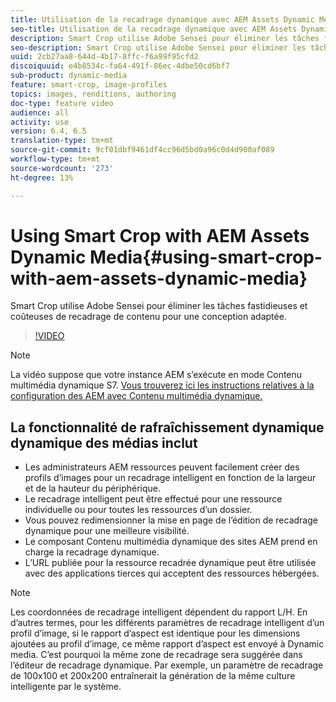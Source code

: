 ```yaml
---
title: Utilisation de la recadrage dynamique avec AEM Assets Dynamic Media
seo-title: Utilisation de la recadrage dynamique avec AEM Assets Dynamic Media
description: Smart Crop utilise Adobe Sensei pour éliminer les tâches fastidieuses et coûteuses de recadrage de contenu pour une conception adaptée.
seo-description: Smart Crop utilise Adobe Sensei pour éliminer les tâches fastidieuses et coûteuses de recadrage de contenu pour une conception adaptée.
uuid: 2cb27aa8-644d-4b17-8ffc-f6a99f95cfd2
discoiquuid: e4b8534c-fa64-491f-86ec-4dbe50cd6bf7
sub-product: dynamic-media
feature: smart-crop, image-profiles
topics: images, renditions, authoring
doc-type: feature video
audience: all
activity: use
version: 6.4, 6.5
translation-type: tm+mt
source-git-commit: 9cf01dbf9461df4cc96d5bd0a96c0d4d900af089
workflow-type: tm+mt
source-wordcount: '273'
ht-degree: 13%

---
```



# Using Smart Crop with AEM Assets Dynamic Media{#using-smart-crop-with-aem-assets-dynamic-media}

Smart Crop utilise Adobe Sensei pour éliminer les tâches fastidieuses et coûteuses de recadrage de contenu pour une conception adaptée.

>[!VIDEO](https://video.tv.adobe.com/v/21519/)

>[!NOTE]
>
>La vidéo suppose que votre instance AEM s’exécute en mode Contenu multimédia dynamique S7. [Vous trouverez ici les instructions relatives à la configuration des AEM avec Contenu multimédia dynamique.](https://helpx.adobe.com/experience-manager/6-3/assets/using/config-dynamic-fp-14410.html)

## La fonctionnalité de rafraîchissement dynamique dynamique des médias inclut

* Les administrateurs AEM ressources peuvent facilement créer des profils d’images pour un recadrage intelligent en fonction de la largeur et de la hauteur du périphérique.
* Le recadrage intelligent peut être effectué pour une ressource individuelle ou pour toutes les ressources d’un dossier.
* Vous pouvez redimensionner la mise en page de l’édition de recadrage dynamique pour une meilleure visibilité.
* Le composant Contenu multimédia dynamique des sites AEM prend en charge la recadrage dynamique.
* L’URL publiée pour la ressource recadrée dynamique peut être utilisée avec des applications tierces qui acceptent des ressources hébergées.

>[!NOTE]
>
>Les coordonnées de recadrage intelligent dépendent du rapport L/H. En d’autres termes, pour les différents paramètres de recadrage intelligent d’un profil d’image, si le rapport d’aspect est identique pour les dimensions ajoutées au profil d’image, ce même rapport d’aspect est envoyé à Dynamic media. C’est pourquoi la même zone de recadrage sera suggérée dans l’éditeur de recadrage dynamique. Par exemple, un paramètre de recadrage de 100x100 et 200x200 entraînerait la génération de la même culture intelligente par le système.
